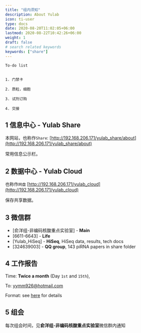 ```yaml
---
title: "组内须知"
description: About Yulab
icon: ti-user
type: docs
date: 2020-08-20T11:02:05+06:00
lastmod: 2020-08-22T10:42:26+06:00
weight: 1
draft: false
# search related keywords
keywords: ["share"]
---
```



```
To-do list


1. 门禁卡    

2. 质粒，细胞

3. 试剂订购 

4. 交接   
```


## 1 信息中心 - Yulab Share    

本网站，也称作`Share`: [http://192.168.206.171/yulab_share/about](http://192.168.206.171/yulab_share/about)

常用信息公示栏。


## 2 数据中心 - Yulab Cloud    

也称作`网盘` [http://192.168.206.171/yulab_cloud](http://192.168.206.171/yulab_cloud) 

保存共享数据。


## 3 微信群

  - [俞洋组-非编码核酸重点实验室] - **Main**     
  - [6611-6643] - **Life**    
  - [Yulab_HiSeq] - **HiSeq**, HiSeq data, results, tech docs    
  - [324639003] - **QQ group**, 143 piRNA papers in share folder


## 4 工作报告

Time: **Twice a month** (Day `1st` and `15th`), 

To: yymm926@hotmail.com 

Format: see [here](https://www.baidu.com) for details


## 5 组会 

每次组会时间，见**俞洋组-非编码核酸重点实验室**微信群内通知




